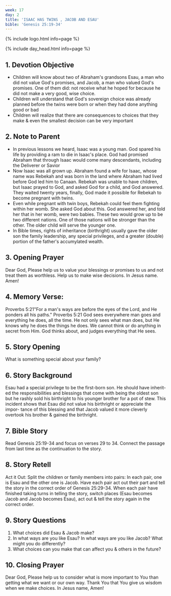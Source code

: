 ```yaml
---
week: 17
day: 2
title: 'ISAAC HAS TWINS , JACOB AND ESAU'
bible: 'Genesis 25:19-34'
---
```



{% include logo.html info=page %}

{% include day_head.html info=page %}

## 1. Devotion Objective
- Children will know about two of Abraham's grandsons Esau, a man who did not value God's promises, and Jacob, a man who valued God's promises. One of them did: not receive what he hoped for because he did not make a very good, wise choice.
- Children will understand that God's sovereign choice was already planned before the twins were born or when they had done anything good or bad
- Children will realize that there are consequences to choices that they make & even the smallest decision can be very important

## 2. Note to Parent
- In previous lessons we heard, Isaac was a young man. God spared his life by providing a ram to die in Isaac's place. God had promised Abraham that through Isaac would come many descendants, including the Deliverer or Savior
- Now Isaac was all grown up. Abraham found a wife for Isaac, whose name was Rebekah and was born in the land where Abraham had lived before God led him to Canaan. Rebekah was unable to have children, but Isaac prayed to God, and asked God for a child, and God answered. They waited twenty years, finally, God made it possible for Rebekah to become pregnant with twins.
- Even while pregnant with twin boys, Rebekah could feel them fighting within her womb. She asked God about this. God answered her, and told her that in her womb, were two babies. These two would grow up to be two different nations. One of those nations will be stronger than the other. The older child will serve the younger one.
- In Bible times, rights of inheritance (birthright) usually gave the older son the family leadership, any special privileges, and a greater (double) portion of the father's accumylated wealth.

## 3. Opening Prayer
 Dear God, Please help us to value your blessings or promises to us and not treat them as worthless. Help us to make wise decisions. In Jesus name. Amen!

## 4. Memory Verse:

 Proverbs 5:21"For a man's ways are before the eyes of the Lord, and He ponders all his paths." Proverbs 5:21 God sees everywhere man goes and everything he does, all the time. He not only sees what man does, but He knows why he does the things he does. We cannot think or do anything in secret from Him. God thinks about, and judges everything that He sees.

## 5. Story Opening
What is something special about your family?

## 6. Story Background
Esau had a special privilege to be the first-born son. He should have inherit- ed the responsibilities and blessings that come with being the oldest son but he rashly sold his birthright to his younger brother for a pot of stew. This incident shows that Esau did not value his birthright or appreciate the impor- tance of this blessing and that Jacob valued it more cleverly overtook his brother & gained the birthright.

## 7. Bible Story
Read Genesis 25:19-34 and focus on verses 29 to 34. Connect the passage from last time as the continuation to the story.

## 8. Story Retell
Act it Out: Split the children or family members into pairs: In each pair, one is Esau and the other one is Jacob. Have each pair act out their part and tell the story in the correct order of Genesis 25:29-34. When each pair have finished taking turns in telling the story, switch places (Esau becomes Jacob and Jacob becomes Esau), act out & tell the story again in the correct order.

## 9. Story Questions
1. What choices did Esau & Jacob make?
2. In what ways are you like Esau? In what ways are you like Jacob? What might you do differently?
3. What choices can you make that can affect you & others in the future?

## 10. Closing Prayer
Dear God, Please help us to consider what is more important to You than getting what we want or our own way. Thank You that You give us wisdom when we make choices. In Jesus name, Amen!

